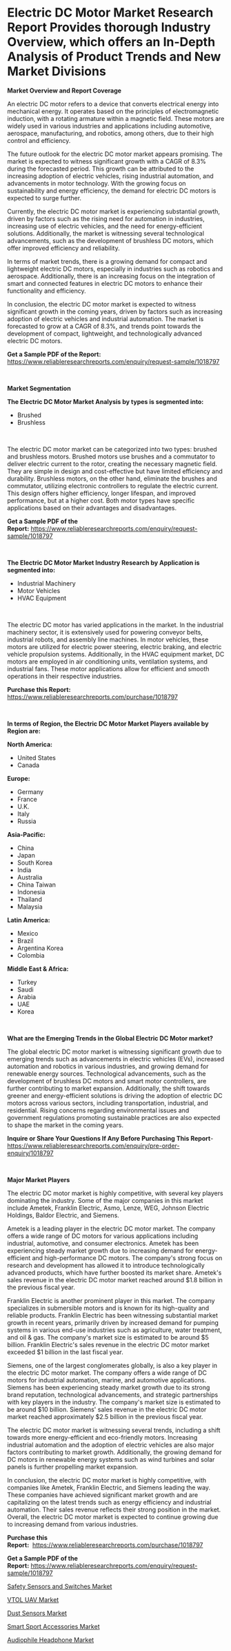 <p><h1>Electric DC Motor Market Research Report Provides thorough Industry Overview, which offers an In-Depth Analysis of Product Trends and New Market Divisions</h1></p><p><strong>Market Overview and Report Coverage</strong></p>
<p><p>An electric DC motor refers to a device that converts electrical energy into mechanical energy. It operates based on the principles of electromagnetic induction, with a rotating armature within a magnetic field. These motors are widely used in various industries and applications including automotive, aerospace, manufacturing, and robotics, among others, due to their high control and efficiency.</p><p>The future outlook for the electric DC motor market appears promising. The market is expected to witness significant growth with a CAGR of 8.3% during the forecasted period. This growth can be attributed to the increasing adoption of electric vehicles, rising industrial automation, and advancements in motor technology. With the growing focus on sustainability and energy efficiency, the demand for electric DC motors is expected to surge further.</p><p>Currently, the electric DC motor market is experiencing substantial growth, driven by factors such as the rising need for automation in industries, increasing use of electric vehicles, and the need for energy-efficient solutions. Additionally, the market is witnessing several technological advancements, such as the development of brushless DC motors, which offer improved efficiency and reliability.</p><p>In terms of market trends, there is a growing demand for compact and lightweight electric DC motors, especially in industries such as robotics and aerospace. Additionally, there is an increasing focus on the integration of smart and connected features in electric DC motors to enhance their functionality and efficiency.</p><p>In conclusion, the electric DC motor market is expected to witness significant growth in the coming years, driven by factors such as increasing adoption of electric vehicles and industrial automation. The market is forecasted to grow at a CAGR of 8.3%, and trends point towards the development of compact, lightweight, and technologically advanced electric DC motors.</p></p>
<p><strong>Get a Sample PDF of the Report:</strong> <a href="https://www.reliableresearchreports.com/enquiry/request-sample/1018797">https://www.reliableresearchreports.com/enquiry/request-sample/1018797</a></p>
<p>&nbsp;</p>
<p><strong>Market Segmentation</strong></p>
<p><strong>The Electric DC Motor Market Analysis by types is segmented into:</strong></p>
<p><ul><li>Brushed</li><li>Brushless</li></ul></p>
<p>&nbsp;</p>
<p><p>The electric DC motor market can be categorized into two types: brushed and brushless motors. Brushed motors use brushes and a commutator to deliver electric current to the rotor, creating the necessary magnetic field. They are simple in design and cost-effective but have limited efficiency and durability. Brushless motors, on the other hand, eliminate the brushes and commutator, utilizing electronic controllers to regulate the electric current. This design offers higher efficiency, longer lifespan, and improved performance, but at a higher cost. Both motor types have specific applications based on their advantages and disadvantages.</p></p>
<p><strong>Get a Sample PDF of the Report:</strong>&nbsp;<a href="https://www.reliableresearchreports.com/enquiry/request-sample/1018797">https://www.reliableresearchreports.com/enquiry/request-sample/1018797</a></p>
<p>&nbsp;</p>
<p><strong>The Electric DC Motor Market Industry Research by Application is segmented into:</strong></p>
<p><ul><li>Industrial Machinery</li><li>Motor Vehicles</li><li>HVAC Equipment</li></ul></p>
<p>&nbsp;</p>
<p><p>The electric DC motor has varied applications in the market. In the industrial machinery sector, it is extensively used for powering conveyor belts, industrial robots, and assembly line machines. In motor vehicles, these motors are utilized for electric power steering, electric braking, and electric vehicle propulsion systems. Additionally, in the HVAC equipment market, DC motors are employed in air conditioning units, ventilation systems, and industrial fans. These motor applications allow for efficient and smooth operations in their respective industries.</p></p>
<p><strong>Purchase this Report:</strong>&nbsp; <a href="https://www.reliableresearchreports.com/purchase/1018797">https://www.reliableresearchreports.com/purchase/1018797</a></p>
<p>&nbsp;</p>
<p><strong>In terms of Region, the Electric DC Motor Market Players available by Region are:</strong></p>
<p>
    <p> <strong> North America: </strong>
        <ul>
            <li>United States</li>
            <li>Canada</li>
        </ul>
        </p> 
    <p> <strong> Europe: </strong>
        <ul>
            <li>Germany</li>
            <li>France</li>
            <li>U.K.</li>
            <li>Italy</li>
            <li>Russia</li>
        </ul>
        </p> 
    <p> <strong> Asia-Pacific: </strong>
        <ul>
            <li>China</li>
            <li>Japan</li>
            <li>South Korea</li>
            <li>India</li>
            <li>Australia</li>
            <li>China Taiwan</li>
            <li>Indonesia</li>
            <li>Thailand</li>
            <li>Malaysia</li>
        </ul>
        </p> 
    <p> <strong> Latin America: </strong>
        <ul>
            <li>Mexico</li>
            <li>Brazil</li>
            <li>Argentina Korea</li>
            <li>Colombia</li>
        </ul>
        </p> 
    <p> <strong> Middle East & Africa: </strong>
        <ul>
            <li>Turkey</li>
            <li>Saudi</li>
            <li>Arabia</li>
            <li>UAE</li>
            <li>Korea</li>
        </ul>
    </p>
    </p>
<p>&nbsp;</p>
<p><strong>What are the Emerging Trends in the Global Electric DC Motor market?</strong></p>
<p><p>The global electric DC motor market is witnessing significant growth due to emerging trends such as advancements in electric vehicles (EVs), increased automation and robotics in various industries, and growing demand for renewable energy sources. Technological advancements, such as the development of brushless DC motors and smart motor controllers, are further contributing to market expansion. Additionally, the shift towards greener and energy-efficient solutions is driving the adoption of electric DC motors across various sectors, including transportation, industrial, and residential. Rising concerns regarding environmental issues and government regulations promoting sustainable practices are also expected to shape the market in the coming years.</p></p>
<p><strong>Inquire or Share Your Questions If Any Before Purchasing This Report</strong>- <a href="https://www.reliableresearchreports.com/enquiry/pre-order-enquiry/1018797">https://www.reliableresearchreports.com/enquiry/pre-order-enquiry/1018797</a></p>
<p>&nbsp;</p>
<p><strong>Major Market Players</strong></p>
<p><p>The electric DC motor market is highly competitive, with several key players dominating the industry. Some of the major companies in this market include Ametek, Franklin Electric, Asmo, Lenze, WEG, Johnson Electric Holdings, Baldor Electric, and Siemens.</p><p>Ametek is a leading player in the electric DC motor market. The company offers a wide range of DC motors for various applications including industrial, automotive, and consumer electronics. Ametek has been experiencing steady market growth due to increasing demand for energy-efficient and high-performance DC motors. The company's strong focus on research and development has allowed it to introduce technologically advanced products, which have further boosted its market share. Ametek's sales revenue in the electric DC motor market reached around $1.8 billion in the previous fiscal year.</p><p>Franklin Electric is another prominent player in this market. The company specializes in submersible motors and is known for its high-quality and reliable products. Franklin Electric has been witnessing substantial market growth in recent years, primarily driven by increased demand for pumping systems in various end-use industries such as agriculture, water treatment, and oil & gas. The company's market size is estimated to be around $5 billion. Franklin Electric's sales revenue in the electric DC motor market exceeded $1 billion in the last fiscal year.</p><p>Siemens, one of the largest conglomerates globally, is also a key player in the electric DC motor market. The company offers a wide range of DC motors for industrial automation, marine, and automotive applications. Siemens has been experiencing steady market growth due to its strong brand reputation, technological advancements, and strategic partnerships with key players in the industry. The company's market size is estimated to be around $10 billion. Siemens' sales revenue in the electric DC motor market reached approximately $2.5 billion in the previous fiscal year.</p><p>The electric DC motor market is witnessing several trends, including a shift towards more energy-efficient and eco-friendly motors. Increasing industrial automation and the adoption of electric vehicles are also major factors contributing to market growth. Additionally, the growing demand for DC motors in renewable energy systems such as wind turbines and solar panels is further propelling market expansion.</p><p>In conclusion, the electric DC motor market is highly competitive, with companies like Ametek, Franklin Electric, and Siemens leading the way. These companies have achieved significant market growth and are capitalizing on the latest trends such as energy efficiency and industrial automation. Their sales revenue reflects their strong position in the market. Overall, the electric DC motor market is expected to continue growing due to increasing demand from various industries.</p></p>
<p><strong>Purchase this Report:</strong>&nbsp;&nbsp;<a href="https://www.reliableresearchreports.com/purchase/1018797">https://www.reliableresearchreports.com/purchase/1018797</a></p>
<p></p>
<p><strong>Get a Sample PDF of the Report:</strong>&nbsp;<a href="https://www.reliableresearchreports.com/enquiry/request-sample/1018797">https://www.reliableresearchreports.com/enquiry/request-sample/1018797</a></p>
<p><p><a href="https://github.com/amonskiyk/Market-Research-Report-List-2/blob/main/safety-sensors-and-switches-market.md">Safety Sensors and Switches Market</a></p><p><a href="https://github.com/julyju69/Market-Research-Report-List-1/blob/main/vtol-uav-market.md">VTOL UAV Market</a></p><p><a href="https://github.com/joannesouthgate/Market-Research-Report-List-1/blob/main/dust-sensors-market.md">Dust Sensors Market</a></p><p><a href="https://github.com/markusgodoy/Market-Research-Report-List-1/blob/main/smart-sport-accessories-market.md">Smart Sport Accessories Market</a></p><p><a href="https://github.com/nathandecarvalho/Market-Research-Report-List-1/blob/main/audiophile-headphone-market.md">Audiophile Headphone Market</a></p></p>